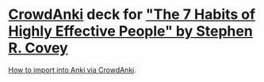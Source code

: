 # [CrowdAnki](https://github.com/Stvad/CrowdAnki/) deck for ["The 7 Habits of Highly Effective People" by Stephen R. Covey](https://www.goodreads.com/book/show/36072.The_7_Habits_of_Highly_Effective_People)

[How to import into Anki via CrowdAnki](https://github.com/Stvad/CrowdAnki/#import).
